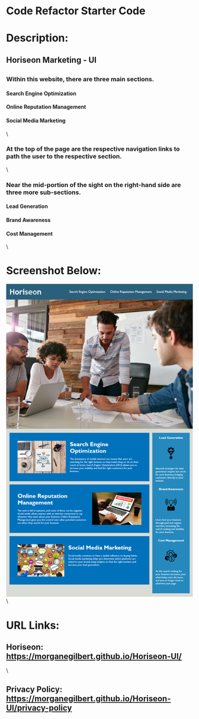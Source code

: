 # Code Refactor Starter Code
# Description:
## Horiseon Marketing - UI
## 
### Within this website, there are three main sections.
#### Search Engine Optimization
#### Online Reputation Management
#### Social Media Marketing
\

### At the top of the page are the respective navigation links to path the user to the respective section.
\

### Near the mid-portion of the sight on the right-hand side are three more sub-sections.
#### Lead Generation
#### Brand Awareness
#### Cost Management
\

# Screenshot Below:
![Challenge Demo Screenshot](./assets/images/demo.png "Challenge Demo")
\

# URL Links:
## Horiseon: https://morganegilbert.github.io/Horiseon-UI/
\
## Privacy Policy: https://morganegilbert.github.io/Horiseon-UI/privacy-policy
